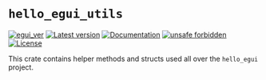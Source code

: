 # `hello_egui_utils`

[![egui_ver](https://img.shields.io/badge/egui-0.31.0-blue)](https://github.com/emilk/egui)
[![Latest version](https://img.shields.io/crates/v/hello_egui_utils.svg)](https://crates.io/crates/hello_egui_utils)
[![Documentation](https://docs.rs/hello_egui_utils/badge.svg)](https://docs.rs/hello_egui_utils)
[![unsafe forbidden](https://img.shields.io/badge/unsafe-forbidden-success.svg)](https://github.com/rust-secure-code/safety-dance/)
[![License](https://img.shields.io/crates/l/hello_egui_utils.svg)](https://crates.io/crates/hello_egui_utils)



[content]:<>


This crate contains helper methods and structs used all over the `hello_egui` project.